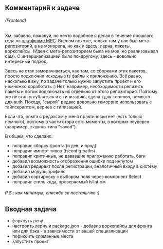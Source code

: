 ## Комментарий к задаче
###### (Frontend)
Хм, забавно, пожалуй, но нечто подобное я делал в течение прошлого года на [платформе МРС](https://mrspro.ru/solutions/construction_management/).
Вцелом похоже, только там у нас был мета-репозиторий, а не монорепа, но как и здесь: лерна, пакеты, воркспейсы.
(Идея с мета-репозиторием была не моя, но реализовывал сам).
С интерциализацией было по-другому, здесь - довольно интересный подход.

Здесь не стал заморачиваться, как там, со сборками этих пакетов, просто подключил исходные ts файлы к приложению.
Всё равно, насколько вижу, по задаче только нужно запустить проект и его немножко доработать :)
Нет, например, необходимости релизить пакеты и потом подключать их отдельно от этого репозитория.
Поэтому же не стал углубляться и в типизацию, сделал для common, немного для auth. Походу, "сырой" редакс довольно
геморрно использовать с тайпскриптом, вернее с типизацией.

Если что, опыта с редаксом у меня практически нет (есть только немного),
поэтому в части стора есть моменты, в которых неуверен (например, экшины типа "saved").

В общем, что сделано:
- поправил сборку фронта (и дев, и прод)
- поправил импорт типов (tsconfig paths)
- поправил критичные, не дававшие приложению работать, баги
- добавил возможность отображения ошибки под инпутом
- добавил редирект после регистрации, аналогичный входу в систему
- добавил модуль профиля
- добавил сортировку с выбором поля через компонент Select
- поправил стиль кода, проверяемый tslint'ом

###### P.S.: как минимум, спасибо за ностальгию :)


## Вводная задача
- форкнуть репу
- настроить лерну и package.json - добавив воркспейсы для фронта или для бэка - в зависимости от вашей специализации
- пофиксить сломанные места
- запустить проект
